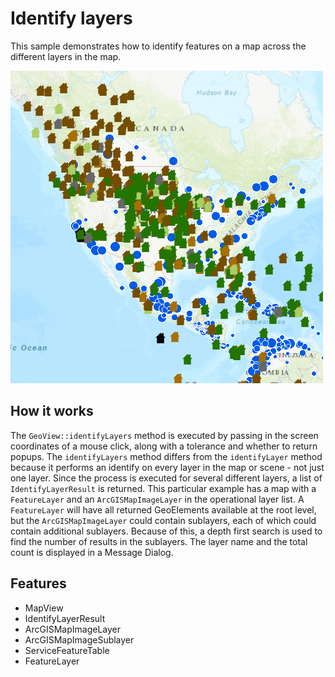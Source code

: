 # Identify layers

This sample demonstrates how to identify features on a map across the different layers in the map.

![](screenshot.png)

## How it works
The `GeoView::identifyLayers` method is executed by passing in the screen coordinates of a mouse click, along with a tolerance and whether to return popups. The `identifyLayers` method differs from the `identifyLayer` method because it performs an identify on every layer in the map or scene - not just one layer. Since the process is executed for several different layers, a list of `IdentifyLayerResult` is returned. This particular example has a map with a `FeatureLayer` and an `ArcGISMapImageLayer` in the operational layer list. A `FeatureLayer` will have all returned GeoElements available at the root level, but the `ArcGISMapImageLayer` could contain sublayers, each of which could contain additional sublayers. Because of this, a depth first search is used to find the number of results in the sublayers. The layer name and the total count is displayed in a Message Dialog.

## Features
- MapView
- IdentifyLayerResult
- ArcGISMapImageLayer
- ArcGISMapImageSublayer
- ServiceFeatureTable
- FeatureLayer

